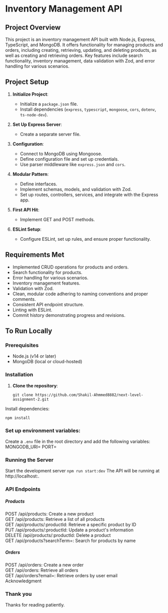 # Inventory Management API

## Project Overview

This project is an inventory management API built with Node.js, Express, TypeScript, and MongoDB. It offers functionality for managing products and orders, including creating, retrieving, updating, and deleting products, as well as creating and retrieving orders. Key features include search functionality, inventory management, data validation with Zod, and error handling for various scenarios.

## Project Setup

1. **Initialize Project**:
   - Initialize a `package.json` file.
   - Install dependencies (`express`, `typescript`, `mongoose`, `cors`, `dotenv`, `ts-node-dev`).

2. **Set Up Express Server**:
   - Create a separate server file.

3. **Configuration**:
   - Connect to MongoDB using Mongoose.
   - Define configuration file and set up credentials.
   - Use parser middleware like `express.json` and `cors`.

4. **Modular Pattern**:
   - Define interfaces.
   - Implement schemas, models, and validation with Zod.
   - Set up routes, controllers, services, and integrate with the Express app.

5. **First API Hit**:
   - Implement GET and POST methods.
   
6. **ESLint Setup**:
   - Configure ESLint, set up rules, and ensure proper functionality.

## Requirements Met

- Implemented CRUD operations for products and orders.
- Search functionality for products.
- Error handling for various scenarios.
- Inventory management features.
- Validation with Zod.
- Clean, modular code adhering to naming conventions and proper comments.
- Consistent API endpoint structure.
- Linting with ESLint.
- Commit history demonstrating progress and revisions.

## To Run Locally

### Prerequisites

- Node.js (v14 or later)
- MongoDB (local or cloud-hosted)

### Installation

1. **Clone the repository**:

   ```
   git clone https://github.com/Shakil-Ahmmed8882/next-level-assignment-2.git
Install dependencies:

 `npm install`
 
### Set up environment variables:
Create a `.env`  file in the root directory and add the following variables:
MONGODB_URI=<your-mongodb-uri>
PORT=<desired-port>
### Running the Server
Start the development server
`npm run start:dev`
The API will be running at http://localhost:<PORT>.

### API Endpoints
##### Products
POST /api/products: Create a new product </br>
GET /api/products: Retrieve a list of all products </br>
GET /api/products/:productId: Retrieve a specific product by ID </br>
PUT /api/products/:productId: Update a product's information </br>
DELETE /api/products/:productId: Delete a product </br>
GET /api/products?searchTerm=<term>: Search for products by name </br>


##### Orders
POST /api/orders: Create a new order </br>
GET /api/orders: Retrieve all orders </br>
GET /api/orders?email=<email>: Retrieve orders by user email </br>
Acknowledgment

### Thank you
Thanks for reading patiently. 
